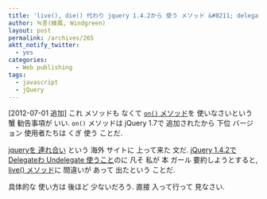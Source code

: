 ```yaml
---
title: 'live(), die() 代わり jquery 1.4.2から 使う メソッド &#8211; delegate(), undelegate()'
author: 녹풍(綠風, Windgreen)
layout: post
permalink: /archives/265
aktt_notify_twitter:
  - yes
categories:
  - Web publishing
tags:
  - javascript
  - jQuery
---
```

[2012-07-01 追加] これ メソッドも なくて <a target="_top" href="http://api.jquery.com/on/"><code>on()</code> メソッド</a>を 使いなさいという 蟹 勧告事項が いい. `on()` メソッドは jQuery 1.7で 追加されたから 下位 バージョン 使用者たちは くぎ 使う ことだ.

<a href="http://www.learningjquery.com/" target="_blank">jqueryを 連れ合い</a> という 海外 サイトに 上って来た 文だ. <a href="http://www.learningjquery.com/2010/03/using-delegate-and-undelegate-in-jquery-1-4-2" target="_blank">jQuery 1.4.2で Delegateわ Undelegate 使うこと</a>のに 凡そ 私が 本 ガール 要約しようとすると, <a href="http://mytory.textcube.com/entry/jquery-live-%EB%A9%94%EC%84%9C%EB%93%9C" target="_blank">live() メソッド</a>に 間違いが あって 出たという ことだ.

具体的な 使い方は 後ほど 少ないだろう. 直接 入って行って 見なさい.